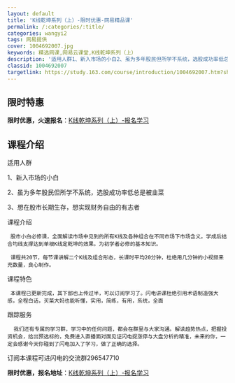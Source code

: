 ```yaml
---
layout: default
title: 'K线乾坤系列（上）-限时优惠-网易精品课'
permalink: /:categories/:title/
categories: wangyi2
tags: 网易提供
cover: 1004692007.jpg
keywords: 精选网课,网易云课堂,K线乾坤系列（上）
description: '适用人群1、新入市场的小白2、虽为多年股民但所学不系统，选股成功率低总是被韭菜3、想在股市长期生存，想实现财务自由的有志'
classid: 1004692007
targetlink: https://study.163.com/course/introduction/1004692007.htm?share=1&shareId=1025206652&utm_campaign=share&utm_medium=iphoneShare&utm_source=&utm_u=1025206652
---
```


## 限时特惠

**限时优惠，火速报名**：[K线乾坤系列（上）-报名学习](https://study.163.com/course/introduction/1004692007.htm?share=1&shareId=1025206652&utm_campaign=share&utm_medium=iphoneShare&utm_source=&utm_u=1025206652)

## 课程介绍

适用人群

1、新入市场的小白

2、虽为多年股民但所学不系统，选股成功率低总是被韭菜

3、想在股市长期生存，想实现财务自由的有志者



课程介绍

     股市小白必修课，全面解读市场中见到的所有K线及各种组合在不同市场下市场含义。学成后结合均线支撑达到单根K线定乾坤的效果。为初学者必修的基本知识。

     课程共20节，每节课讲解二个K线及组合形态，长课时平均20分钟，杜绝用几分钟的小视频来充数量，良心制作。



课程特色

     本课程已更新完成，其下部也上传过半，可以订阅学习了。闪电讲课杜绝引用术语制造强大感，全程白话，买菜大妈也能听懂，实用，简练，有用，系统，全面



跟踪服务

      我们还有专属的学习群，学习中的任何问题，都会在群里与大家沟通。解读趋势热点，把握投资机会，给出预选标的，免费进入直播面对面见证闪电捉涨停与大盘分析的精准，未来的你，一定会感谢今天你碰到了闪电加入了学习，做了正确的选择。





订阅本课程可进闪电的交流群296547710

**限时优惠，报名地址**：[K线乾坤系列（上）-报名学习](https://study.163.com/course/introduction/1004692007.htm?share=1&shareId=1025206652&utm_campaign=share&utm_medium=iphoneShare&utm_source=&utm_u=1025206652)

